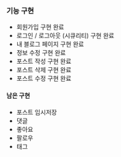 ### 기능 구현

- 회원가입 구현 완료
- 로그인 / 로그아웃 (시큐리티) 구현 완료
- 내 블로그 페이지 구현 완료
- 정보 수정 구현 완료
- 포스트 작성 구현 완료
- 포스트 삭제 구현 완료
- 포스트 수정 구현 완료

#### 남은 구현
- 포스트 임시저장 
- 댓글 
- 좋아요 
- 팔로우 
- 태그 
